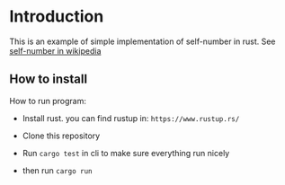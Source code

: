 # Introduction

This is an example of simple implementation of self-number in rust.
See [self-number in wikipedia](https://en.wikipedia.org/wiki/Self_number)

## How to install

How to run program:

- Install rust. you can find rustup in: `https://www.rustup.rs/`

- Clone this repository

- Run `cargo test` in cli to make sure everything run nicely

- then run `cargo run`
